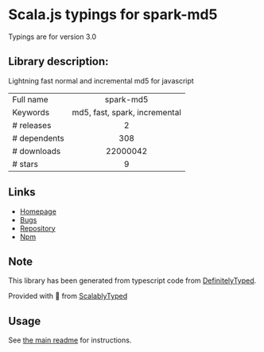 
# Scala.js typings for spark-md5

Typings are for version 3.0

## Library description:
Lightning fast normal and incremental md5 for javascript

|                    |                 |
| ------------------ | :-------------: |
| Full name          | spark-md5 |
| Keywords           | md5, fast, spark, incremental |
| # releases         | 2 |
| # dependents       | 308 |
| # downloads        | 22000042 |
| # stars            | 9 |

## Links
- [Homepage](https://github.com/satazor/js-spark-md5#readme)
- [Bugs](https://github.com/satazor/js-spark-md5/issues)
- [Repository](https://github.com/satazor/js-spark-md5)
- [Npm](https://www.npmjs.com/package/spark-md5)
    


## Note
This library has been generated from typescript code from [DefinitelyTyped](https://definitelytyped.org).

Provided with :purple_heart: from [ScalablyTyped](https://github.com/oyvindberg/ScalablyTyped)

## Usage
See [the main readme](../../readme.md) for instructions.


